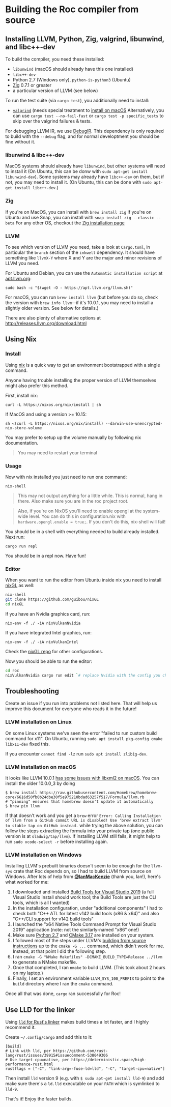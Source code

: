 # Building the Roc compiler from source


## Installing LLVM, Python, Zig, valgrind, libunwind, and libc++-dev

To build the compiler, you need these installed:

* `libunwind` (macOS should already have this one installed)
* `libc++-dev`
* Python 2.7 (Windows only), `python-is-python3` (Ubuntu)
* [Zig](https://ziglang.org/) 0.7.1 or greater
* a particular version of LLVM (see below)

To run the test suite (via `cargo test`), you additionally need to install:

* [`valgrind`](https://www.valgrind.org/) (needs special treatment to [install on macOS](https://stackoverflow.com/a/61359781)
Alternatively, you can use `cargo test --no-fail-fast` or `cargo test -p specific_tests` to skip over the valgrind failures & tests.

For debugging LLVM IR, we use [DebugIR](https://github.com/vaivaswatha/debugir). This dependency is only required to build with the `--debug` flag, and for normal developtment you should be fine without it. 

### libunwind & libc++-dev

MacOS systems should already have `libunwind`, but other systems will need to install it (On Ubuntu, this can be donw with `sudo apt-get install libunwind-dev`).
Some systems may already have `libc++-dev` on them, but if not, you may need to install it. (On Ubuntu, this can be done with `sudo apt-get install libc++-dev`.)

### Zig

If you're on MacOS, you can install with `brew install zig`
If you're on Ubuntu and use Snap, you can install with `snap install zig --classic --beta`
For any other OS, checkout the [Zig installation page](https://github.com/ziglang/zig/wiki/Install-Zig-from-a-Package-Manager)

### LLVM

To see which version of LLVM you need, take a look at `Cargo.toml`, in particular the `branch` section of the `inkwell` dependency. It should have something like `llvmX-Y` where X and Y are the major and minor revisions of LLVM you need.

For Ubuntu and Debian, you can use the `Automatic installation script` at [apt.llvm.org](https://apt.llvm.org):
```
sudo bash -c "$(wget -O - https://apt.llvm.org/llvm.sh)"
```

For macOS, you can run `brew install llvm` (but before you do so, check the version with `brew info llvm`--if it's 10.0.1, you may need to install a slightly older version. See below for details.)

There are also plenty of alternative options at http://releases.llvm.org/download.html

## Using Nix

### Install

Using [nix](https://nixos.org/download.html) is a quick way to get an environment bootstrapped with a single command.

Anyone having trouble installing the proper version of LLVM themselves might also prefer this method.

First, install nix:

`curl -L https://nixos.org/nix/install | sh`

If MacOS and using a version >= 10.15:

`sh <(curl -L https://nixos.org/nix/install) --darwin-use-unencrypted-nix-store-volume`

You may prefer to setup up the volume manually by following nix documentation.

> You may need to restart your terminal

### Usage

Now with nix installed you just need to run one command:

`nix-shell`

> This may not output anything for a little while. This is normal, hang in there. Also make sure you are in the roc project root.

> Also, if you're on NixOS you'll need to enable opengl at the system-wide level. You can do this in configuration.nix with `hardware.opengl.enable = true;`. If you don't do this, nix-shell will fail!

You should be in a shell with everything needed to build already installed. Next run:

`cargo run repl`

You should be in a repl now. Have fun!

### Editor

When you want to run the editor from Ubuntu inside nix you need to install [nixGL](https://github.com/guibou/nixGL) as well:

```bash
nix-shell
git clone https://github.com/guibou/nixGL
cd nixGL
```

If you have an Nvidia graphics card, run:
```
nix-env -f ./ -iA nixVulkanNvidia
```
If you have integrated Intel graphics, run:
```
nix-env -f ./ -iA nixVulkanIntel
```
Check the [nixGL repo](https://github.com/guibou/nixGL) for other configurations.

Now you should be able to run the editor:
```bash
cd roc
nixVulkanNvidia cargo run edit `# replace Nvidia with the config you chose in the previous step`
```

## Troubleshooting

Create an issue if you run into problems not listed here.
That will help us improve this document for everyone who reads it in the future!

### LLVM installation on Linux

On some Linux systems we've seen the error "failed to run custom build command for x11".
On Ubuntu, running `sudo apt install pkg-config cmake libx11-dev` fixed this.

If you encounter `cannot find -lz` run `sudo apt install zlib1g-dev`.

### LLVM installation on macOS

It looks like LLVM 10.0.1 [has some issues with libxml2 on macOS](https://discourse.brew.sh/t/llvm-config-10-0-1-advertise-libxml2-tbd-as-system-libs/8593). You can install the older 10.0.0_3 by doing

```
$ brew install https://raw.githubusercontent.com/Homebrew/homebrew-core/6616d50fb0b24dbe30f5e975210bdad63257f517/Formula/llvm.rb
# "pinning" ensures that homebrew doesn't update it automatically
$ brew pin llvm
```

If that doesn't work and you get a `brew` error `Error: Calling Installation of llvm from a GitHub commit URL is disabled! Use 'brew extract llvm' to stable tap on GitHub instead.` while trying the above solution, you can follow the steps extracting the formula into your private tap (one public version is at `sladwig/tap/llvm`). If installing LLVM still fails, it might help to run `sudo xcode-select -r` before installing again.

### LLVM installation on Windows

Installing LLVM's prebuilt binaries doesn't seem to be enough for the `llvm-sys` crate that Roc depends on, so I had to build LLVM from source
on Windows. After lots of help from [**@IanMacKenzie**](https://github.com/IanMacKenzie) (thank you, Ian!), here's what worked for me:

1. I downloaded and installed [Build Tools for Visual Studio 2019](https://visualstudio.microsoft.com/thank-you-downloading-visual-studio/?sku=BuildTools&rel=16) (a full Visual Studio install should work tool; the Build Tools are just the CLI tools, which is all I wanted)
1. In the installation configuration, under "additional components" I had to check both "C++ ATL for latest v142 build tools (x86 & x64)" and also "C++/CLI support for v142 build tools"
1. I launched the "x64 Native Tools Command Prompt for Visual Studio 2019" application (note: not the similarly-named "x86" one!)
1. Make sure [Python 2.7](https://www.python.org/) and [CMake 3.17](http://cmake.org/) are installed on your system.
1. I followed most of the steps under LLVM's [building from source instructions](https://github.com/llvm/llvm-project#getting-the-source-code-and-building-llvm) up to the `cmake -G ...` command, which didn't work for me. Instead, at that point I did the following step.
1. I ran `cmake -G "NMake Makefiles" -DCMAKE_BUILD_TYPE=Release ../llvm` to generate a NMake makefile.
1. Once that completed, I ran `nmake` to build LLVM. (This took about 2 hours on my laptop.)
1. Finally, I set an environment variable `LLVM_SYS_100_PREFIX` to point to the `build` directory where I ran the `cmake` command.


Once all that was done, `cargo` ran successfully for Roc!

## Use LLD for the linker

Using [`lld` for Rust's linker](https://github.com/rust-lang/rust/issues/39915#issuecomment-538049306)
makes build times a lot faster, and I highly recommend it.

Create `~/.config/cargo` and add this to it:

```
[build]
# Link with lld, per https://github.com/rust-lang/rust/issues/39915#issuecomment-538049306
# Use target-cpu=native, per https://deterministic.space/high-performance-rust.html
rustflags = ["-C", "link-arg=-fuse-ld=lld", "-C", "target-cpu=native"]
```

Then install `lld` version 9 (e.g. with `$ sudo apt-get install lld-9`)
and add make sure there's a `ld.lld` executable on your `PATH` which
is symlinked to `lld-9`.

That's it! Enjoy the faster builds.

